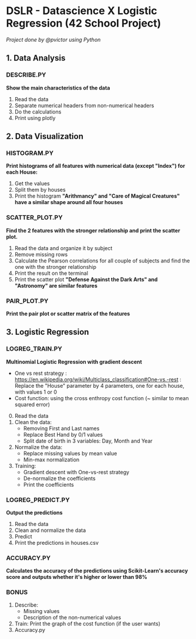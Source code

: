 # DSLR - Datascience X Logistic Regression (42 School Project)

*Project done by @pvictor using Python*

## 1. Data Analysis
### DESCRIBE.PY
**Show the main characteristics of the data**
1. Read the data
2. Separate numerical headers from non-numerical headers 
3. Do the calculations
4. Print using plotly

## 2. Data Visualization
### HISTOGRAM.PY
**Print histograms of all features with numerical data (except "Index") for each House:**
1. Get the values
2. Split them by houses
3. Print the histogram
**"Arithmancy" and "Care of Magical Creatures" have a similar shape around all four houses**

### SCATTER_PLOT.PY
**Find the 2 features with the stronger relationship and print the scatter plot.**
1. Read the data and organize it by subject
2. Remove missing rows
3. Calculate the Pearson correlations for all couple of subjects and find the one with the stronger relationship
4. Print the result on the terminal
5. Print the scatter plot
**"Defense Against the Dark Arts" and "Astronomy" are similar features**

### PAIR_PLOT.PY
**Print the pair plot or scatter matrix of the features**

## 3. Logistic Regression
### LOGREG_TRAIN.PY
**Multinomial Logistic Regression with gradient descent**
-   One vs rest strategy : https://en.wikipedia.org/wiki/Multiclass_classification#One-vs.-rest :
    Replace the "House" parameter by 4 parameters, one for each house, with values 1 or 0
-   Cost function: using the cross enthropy cost function (~ similar to mean squared error)
0.  Read the data
1.  Clean the data:
    -   Removing First and Last names
    -   Replace Best Hand by 0/1 values
    -   Split date of birth in 3 variables: Day, Month and Year
2.  Normalize the data: 
    -   Replace missing values by mean value
    -   Min-max normalization
3.  Training:
    -   Gradient descent with One-vs-rest strategy
    -   De-normalize the coefficients
    -   Print the coefficients
### LOGREG_PREDICT.PY
**Output the predictions**
1.  Read the data
2.  Clean and normalize the data
3.  Predict
4.  Print the predictions in houses.csv

### ACCURACY.PY
**Calculates the accuracy of the predictions using Scikit-Learn's accuracy score and outputs whether it's higher or lower than 98%**

### BONUS
1.  Describe:
    - Missing values
    - Description of the non-numerical values
2.  Train: Print the graph of the cost function (if the user wants)
3.  Accuracy.py